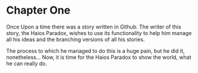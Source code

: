 # Chapter One

Once Upon a time there was a story written in Github. The writer of this story, the Haios Paradox, wishes to use its functionality to help him manage all his ideas and the branching versions of all his stories. 

The process to which he managed to do this is a huge pain, but he did it, nonetheless... Now, it is time for the Haios Paradox to show the world, what he can really do.